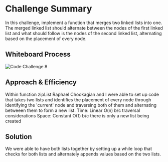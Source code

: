 # Challenge Summary
In this challenge, implement a function that merges two linked lists into one. The merged linked list should alternate between the nodes of the first linked list and what should follow is the nodes of the second linked list, alternating based on the placement of every node.

## Whiteboard Process
![Code Challenge 8](Screenshots/CodeChallenge8.png)

## Approach & Efficiency
Within function zipList Raphael Chookagian and I were able to set up code that takes two lists and identifies the placement of every node through identifying the 'current' node and traversing both of them and alternating betweeen them to form a new list.
Time: Linear O(n) b/c traversal considerations
Space: Constant O(1) b/c there is only a new list being created

## Solution
We were able to have both lists together by setting up a while loop that checks for both lists and alternately appends values based on the two lists.